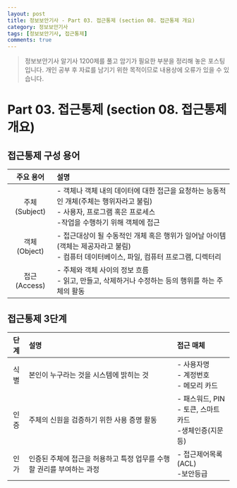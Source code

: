 ```yaml
---
layout: post
title: 정보보안기사 - Part 03. 접근통제 (section 08. 접근통제 개요)
category: 정보보안기사
tags: [정보보안기사, 접근통제]
comments: true
---
```

> 정보보안기사 알기사 1200제를 풀고 암기가 필요한 부분을 정리해 놓은 포스팅입니다.
개인 공부 후 자료를 남기기 위한 목적이므로 내용상에 오류가 있을 수 있습니다.

# Part 03. 접근통제 (section 08. 접근통제 개요)
## 접근통제 구성 용어

| 주요 용어 | 설명|
|:-----:|:-----|
| 주체(Subject) | - 객체나 객체 내의 데이터에 대한 접근을 요청하는 능동적인 개체(주체는 행위자라고 불림)<br>- 사용자, 프로그램 혹은 프로세스<br>-작업을 수행하기 위해 객체에 접근 |
| 객체(Object) | - 접근대상이 될 수동적인 개체 혹은 행위가 일어날 아이템(객체는 제공자라고 불림)<br>- 컴퓨터 데이터베이스, 파일, 컴퓨터 프로그램, 디렉터리 |
| 접근(Access) | - 주체와 객체 사이의 정보 흐름<br>- 읽고, 만들고, 삭제하거나 수정하는 등의 행위를 하는 주체의 활동 |

## 접근통제 3단계

| 단계 | 설명 | 접근 매체 |
|:-----:|:-----|:-----|
| 식별 | 본인이 누구라는 것을 시스템에 밝히는 것 | - 사용자명<br>- 계정번호<br>- 메모리 카드 |
| 인증 | 주체의 신원을 검증하기 위한 사용 증명 활동 | - 패스워드, PIN<br>- 토큰, 스마트카드<br>-생체인증(지문 등)
| 인가 | 인증된 주체에 접근을 허용하고 특정 업무를 수행할 권리를 부여하는 과정 | - 접근제어목록(ACL)<br>-보안등급 |
